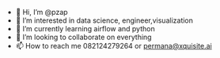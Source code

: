 - 👋 Hi, I’m @pzap
- 👀 I’m interested in data science, engineer,visualization
- 🌱 I’m currently learning airflow and python
- 💞️ I’m looking to collaborate on everything
- 📫 How to reach me 082124279264 or permana@xquisite.ai

<!---
pzap/pzap is a ✨ special ✨ repository because its `README.md` (this file) appears on your GitHub profile.
You can click the Preview link to take a look at your changes.
--->
